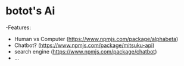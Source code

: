 # botot's Ai
-Features:
* Human vs Computer (https://www.npmjs.com/package/alphabeta)
* Chatbot? (https://www.npmjs.com/package/mitsuku-api)
* search engine (https://www.npmjs.com/package/chatbot)
* ...
